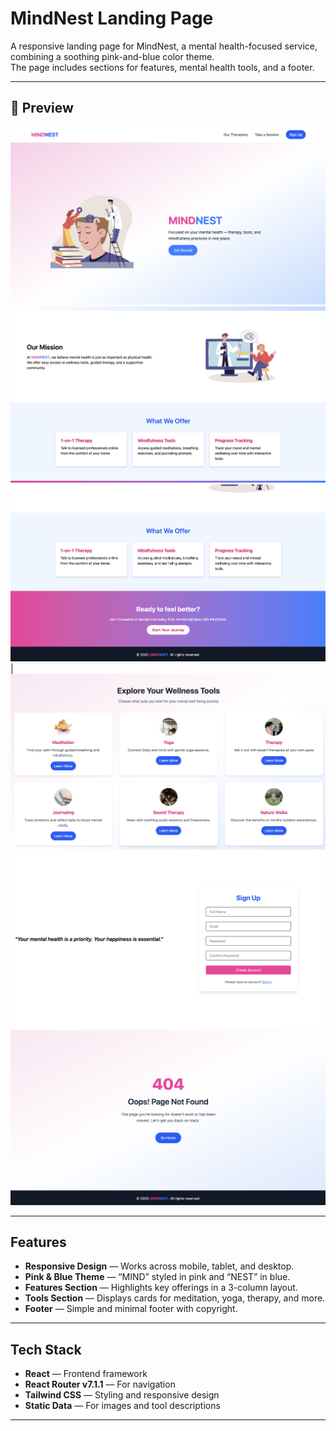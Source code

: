 # MindNest Landing Page

A responsive landing page for MindNest, a mental health-focused service, combining a soothing pink-and-blue color theme.  
The page includes sections for features, mental health tools, and a footer.

---

## 📸 Preview

 ![Screenshot 1](./screenshots/screenshot1.png) 
![Screenshot 2](./screenshots/screenshot2.png) 
![Screenshot 3](./screenshots/screenshot3.png) 
| ![Screenshot 4](./screenshots/screenshot4.png) 
![Screenshot 5](./screenshots/screenshot5.png) 
![Screenshot 6](./screenshots/screenshot6.png) 
                                                                                            



---

##  Features

- **Responsive Design** — Works across mobile, tablet, and desktop.
- **Pink & Blue Theme** — “MIND” styled in pink and “NEST” in blue.
- **Features Section** — Highlights key offerings in a 3-column layout.
- **Tools Section** — Displays cards for meditation, yoga, therapy, and more.
- **Footer** — Simple and minimal footer with copyright.

---

##  Tech Stack

- **React** — Frontend framework
- **React Router v7.1.1** — For navigation
- **Tailwind CSS** — Styling and responsive design
- **Static Data** — For images and tool descriptions

---



